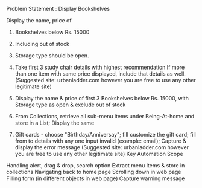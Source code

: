 Problem Statement : Display Bookshelves

Display the name, price of
1. Bookshelves below Rs. 15000 
2. Including out of stock
3. Storage type should be open.
3. Take first 3 study chair details with highest recommendation
If more than one item with same price displayed, include that details as well.
(Suggested site: urbanladder.com  however you are free to use any other legitimate site)
 

1. Display the name & price of first 3 Bookshelves below Rs. 15000, with Storage type as open & exclude out of stock
2. From Collections, retrieve all sub-menu items under Being-At-home and store in a List; Display the same
3. Gift cards - choose "Birthday/Anniversay"; fill customize the gift card; fill from to details with any one input invalid (example: email); Capture & display the error message
(Suggested site: urbanladder.com  however you are free to use any other legitimate site)
Key Automation Scope

Handling alert, drag & drop, search option
Extract menu items & store in collections
Navigating back to home page
Scrolling down in web page
Filling form (in different objects in web page)
Capture warning message
